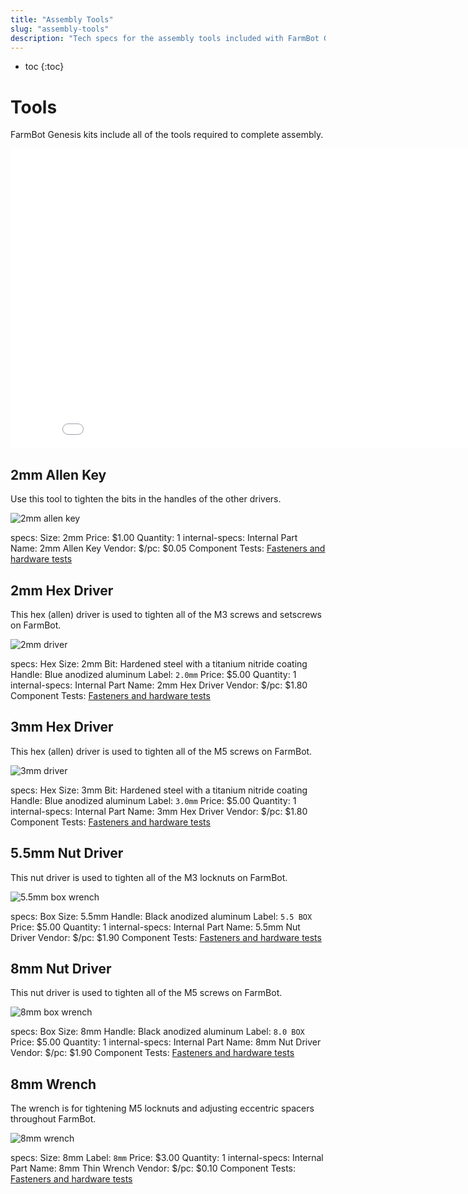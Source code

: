 ```yaml
---
title: "Assembly Tools"
slug: "assembly-tools"
description: "Tech specs for the assembly tools included with FarmBot Genesis. Visit [our shop](http://shop.farm.bot) to purchase parts."
---
```


* toc
{:toc}

# Tools

FarmBot Genesis kits include all of the tools required to complete assembly.

<iframe class="embedly-embed" src="//cdn.embedly.com/widgets/media.html?src=https%3A%2F%2Fwww.youtube.com%2Fembed%2F-RoldWV-ut4%3Ffeature%3Doembed&url=http%3A%2F%2Fwww.youtube.com%2Fwatch%3Fv%3D-RoldWV-ut4&image=https%3A%2F%2Fi.ytimg.com%2Fvi%2F-RoldWV-ut4%2Fhqdefault.jpg&key=02466f963b9b4bb8845a05b53d3235d7&type=text%2Fhtml&schema=youtube" width="854" height="480" scrolling="no" frameborder="0" allowfullscreen></iframe>

## 2mm Allen Key

Use this tool to tighten the bits in the handles of the other drivers.

![2mm allen key](_images/2mm_allen_key.jpg)

specs:
  Size: 2mm
  Price: $1.00
  Quantity: 1
internal-specs:
  Internal Part Name: 2mm Allen Key
  Vendor: 
  $/pc: $0.05
  Component Tests: [Fasteners and hardware tests](../fasteners-and-hardware.md#component-tests)

## 2mm Hex Driver

This hex (allen) driver is used to tighten all of the M3 screws and setscrews on FarmBot.

![2mm driver](_images/2mm_driver.jpg)

specs:
  Hex Size: 2mm
  Bit: Hardened steel with a titanium nitride coating
  Handle: Blue anodized aluminum
  Label: `2.0mm`
  Price: $5.00
  Quantity: 1
internal-specs:
  Internal Part Name: 2mm Hex Driver
  Vendor: 
  $/pc: $1.80
  Component Tests: [Fasteners and hardware tests](../fasteners-and-hardware.md#component-tests)

## 3mm Hex Driver

This hex (allen) driver is used to tighten all of the M5 screws on FarmBot.

![3mm driver](_images/3mm_driver.jpg)

specs:
  Hex Size: 3mm
  Bit: Hardened steel with a titanium nitride coating
  Handle: Blue anodized aluminum
  Label: `3.0mm`
  Price: $5.00
  Quantity: 1
internal-specs:
  Internal Part Name: 3mm Hex Driver
  Vendor: 
  $/pc: $1.80
  Component Tests: [Fasteners and hardware tests](../fasteners-and-hardware.md#component-tests)

## 5.5mm Nut Driver

This nut driver is used to tighten all of the M3 locknuts on FarmBot.

![5.5mm box wrench](_images/5.5mm_box_wrench.jpg)

specs:
  Box Size: 5.5mm
  Handle: Black anodized aluminum
  Label: `5.5 BOX`
  Price: $5.00
  Quantity: 1
internal-specs:
  Internal Part Name: 5.5mm Nut Driver
  Vendor: 
  $/pc: $1.90
  Component Tests: [Fasteners and hardware tests](../fasteners-and-hardware.md#component-tests)

## 8mm Nut Driver

This nut driver is used to tighten all of the M5 screws on FarmBot.

![8mm box wrench](_images/8mm_box_wrench.jpg)

specs:
  Box Size: 8mm
  Handle: Black anodized aluminum
  Label: `8.0 BOX`
  Price: $5.00
  Quantity: 1
internal-specs:
  Internal Part Name: 8mm Nut Driver
  Vendor: 
  $/pc: $1.90
  Component Tests: [Fasteners and hardware tests](../fasteners-and-hardware.md#component-tests)

## 8mm Wrench

The wrench is for tightening M5 locknuts and adjusting eccentric spacers throughout FarmBot.

![8mm wrench](_images/8mm_wrench.jpg)

specs:
  Size: 8mm
  Label: `8mm`
  Price: $3.00
  Quantity: 1
internal-specs:
  Internal Part Name: 8mm Thin Wrench
  Vendor: 
  $/pc: $0.10
  Component Tests: [Fasteners and hardware tests](../fasteners-and-hardware.md#component-tests)
